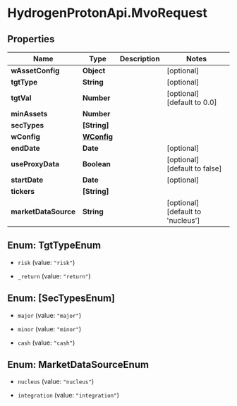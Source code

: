 # HydrogenProtonApi.MvoRequest

## Properties
Name | Type | Description | Notes
------------ | ------------- | ------------- | -------------
**wAssetConfig** | **Object** |  | [optional] 
**tgtType** | **String** |  | [optional] 
**tgtVal** | **Number** |  | [optional] [default to 0.0]
**minAssets** | **Number** |  | 
**secTypes** | **[String]** |  | 
**wConfig** | [**WConfig**](WConfig.md) |  | 
**endDate** | **Date** |  | [optional] 
**useProxyData** | **Boolean** |  | [optional] [default to false]
**startDate** | **Date** |  | [optional] 
**tickers** | **[String]** |  | 
**marketDataSource** | **String** |  | [optional] [default to 'nucleus']


<a name="TgtTypeEnum"></a>
## Enum: TgtTypeEnum


* `risk` (value: `"risk"`)

* `_return` (value: `"return"`)




<a name="[SecTypesEnum]"></a>
## Enum: [SecTypesEnum]


* `major` (value: `"major"`)

* `minor` (value: `"minor"`)

* `cash` (value: `"cash"`)




<a name="MarketDataSourceEnum"></a>
## Enum: MarketDataSourceEnum


* `nucleus` (value: `"nucleus"`)

* `integration` (value: `"integration"`)





